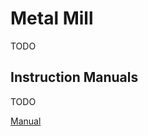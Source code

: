 # Metal Mill

TODO


## Instruction Manuals

TODO

[Manual](/instruction_manuals/Warco-Lathe-220.pdf)
